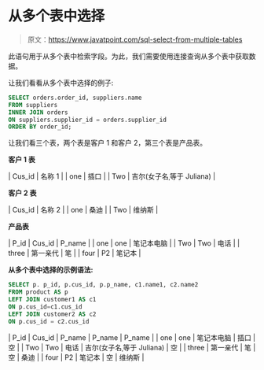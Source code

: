 # 从多个表中选择

> 原文：<https://www.javatpoint.com/sql-select-from-multiple-tables>

此语句用于从多个表中检索字段。为此，我们需要使用连接查询从多个表中获取数据。

让我们看看从多个表中选择的例子:

```sql
SELECT orders.order_id, suppliers.name 
FROM suppliers
INNER JOIN orders
ON suppliers.supplier_id = orders.supplier_id
ORDER BY order_id;

```

让我们看三个表，两个表是客户 1 和客户 2，第三个表是产品表。

**客户 1 表**

| Cus_id | 名称 1 |
| one | 插口 |
| Two | 吉尔(女子名ˌ等于 Juliana) |

**客户 2 表**

| Cus_id | 名称 2 |
| one | 桑迪 |
| Two | 维纳斯 |

**产品表**

| P_id | Cus_id | P_name |
| one | one | 笔记本电脑 |
| Two | Two | 电话 |
| three | 第一亲代 | 笔 |
| four | P2 | 笔记本 |

**从多个表中选择的示例语法:**

```sql
SELECT p. p_id, p.cus_id, p.p_name, c1.name1, c2.name2
FROM product AS p
LEFT JOIN customer1 AS c1
ON p.cus_id=c1.cus_id
LEFT JOIN customer2 AS c2
ON p.cus_id = c2.cus_id

```

| P_id | Cus_id | P_name | P_name | P_name |
| one | one | 笔记本电脑 | 插口 | 空 |
| Two | Two | 电话 | 吉尔(女子名ˌ等于 Juliana) | 空 |
| three | 第一亲代 | 笔 | 空 | 桑迪 |
| four | P2 | 笔记本 | 空 | 维纳斯 |